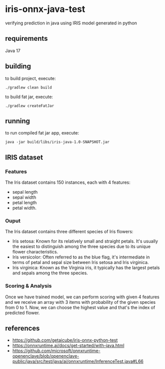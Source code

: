 # iris-onnx-java-test

verifying prediction in java using IRIS model generated in python

## requirements

Java 17

## building

to build project, execute:

```
./gradlew clean build
```

to build fat jar, execute:

```
./gradlew createFatJar
```

## running

to run compiled fat jar app, execute:

```
java -jar build/libs/iris-java-1.0-SNAPSHOT.jar
```

## IRIS dataset

### Features

The Iris dataset contains 150 instances, each with 4 features:
- sepal length
- sepal width
- petal length
- petal width. 

### Ouput

The Iris dataset contains three different species of Iris flowers:
- Iris setosa: Known for its relatively small and straight petals. It's usually the easiest to distinguish among the three species due to its unique flower characteristics.
- Iris versicolor: Often referred to as the blue flag, it's intermediate in terms of petal and sepal size between Iris setosa and Iris virginica.
- Iris virginica: Known as the Virginia iris, it typically has the largest petals and sepals among the three species.

### Scoring & Analysis

Once we have trained model, we can perform scoring with given 4 features and we receive an array with 3 items with probability of the given species from 0 to 1. Now, we can choose the highest value and that's the index of predicted flower.

## references
- https://github.com/getaicube/iris-onnx-python-test
- https://onnxruntime.ai/docs/get-started/with-java.html
- https://github.com/microsoft/onnxruntime-openenclave/blob/openenclave-public/java/src/test/java/ai/onnxruntime/InferenceTest.java#L66

